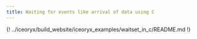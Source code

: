 ```yaml
---
title: Waiting for events like arrival of data using C
---
```


{! ../iceoryx/build_website/iceoryx_examples/waitset_in_c/README.md !}
